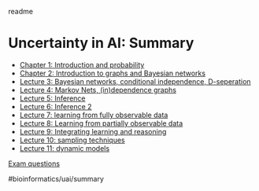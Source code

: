 readme
# Uncertainty in AI: Summary
* [Chapter 1: Introduction and probability](chapters/chapter_1.md)
* [Chapter 2: Introduction to graphs and Bayesian networks](chapters/chapter_2.md)
* [Lecture 3: Bayesian networks, conditional independence, D-seperation](chapters/chapter_3.md)
* [Lecture 4: Markov Nets, (in)dependence graphs](chapters/chapter_4.md)
* [Lecture 5: Inference](chapters/chapter_5.md)
* [Lecture 6: Inference 2](chapters/chapter_6.md)
* [Lecture 7: learning from fully observable data](chapters/chapter_7)
* [Lecture 8: Learning from partially observable data](chapters/chapter_8.md)
* [Lecture 9: Integrating learning and reasoning](chapters/chapter_9.md)
* [Lecture 10: sampling techniques](chapters/chapter_10.md)
* [Lecture 11: dynamic models](chapters/chapter_11.md)

[Exam questions](practice_questions/exam_questions.md)

#bioinformatics/uai/summary